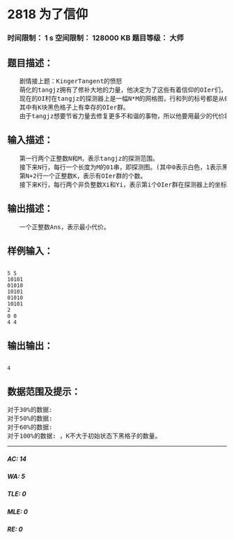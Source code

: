 # 2818 为了信仰   
### 时间限制： 1 s     空间限制： 128000 KB     题目等级： 大师  
## 题目描述：  

<pre>
　　剧情接上题：KingerTangent的愤怒
　　萌化的tangjz拥有了修补大地的力量，他决定为了这些有着信仰的OIer们，使得这些OIer们能重聚。
　　现在的OI村在tangjz的探测器上是一幅N*M的网格图，行和列的标号都是从0开始的，其中有一些地方是黑色的，表示此处土地在海平面之上(OIer只能在海平面之上)，还有一些地方是白色的，表示此处土地在海平面之下，创造一块土地(即将一个白格子变成黑色的)的代价是1。
　　其中有K块黑色格子上有幸存的OIer群。
　　由于tangjz想要节省力量去修复更多不和谐的事物，所以他要用最少的代价将这个K个OIer群连通。(这里的连通是指四联通，即上下左右连通)
</pre>
  
  
## 输入描述：  

<pre>
　　第一行两个正整数N和M，表示tangjz的探测范围。
　　接下来N行，每行一个长度为M的01串，即探测图。(其中0表示白色，1表示黑色)
　　第N+2行一个正整数K，表示有OIer群的个数。
　　接下来K行，每行两个非负整数Xi和Yi，表示第i个OIer群在探测器上的坐标。
</pre>
  
  
## 输出描述：  

<pre>
　　一个正整数Ans，表示最小代价。
</pre>
  
  
## 样例输入：  

<pre><code>
5 5  
10101  
01010  
10101  
01010  
10101  
2  
0 0  
4 4
</code></pre>
  
  
## 输出输出：  

<pre><code>
4
</code></pre>
  
  
## 数据范围及提示：  

<pre>
对于30%的数据:  
对于50%的数据:  
对于60%的数据:  
对于100%的数据: ，K不大于初始状态下黑格子的数量。
</pre>
  
  
***  

##### AC: 14  
##### WA: 5  
##### TLE: 0  
##### MLE: 0  
##### RE: 0  
